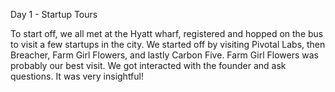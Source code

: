 Day 1 - Startup Tours

To start off, we all met at the Hyatt wharf, registered and hopped on the bus to visit a few startups in the city. We started off by visiting Pivotal Labs, then Breacher, Farm Girl Flowers, and lastly Carbon Five. Farm Girl Flowers was probably our best visit. We got interacted with the founder and ask questions. It was very insightful!
